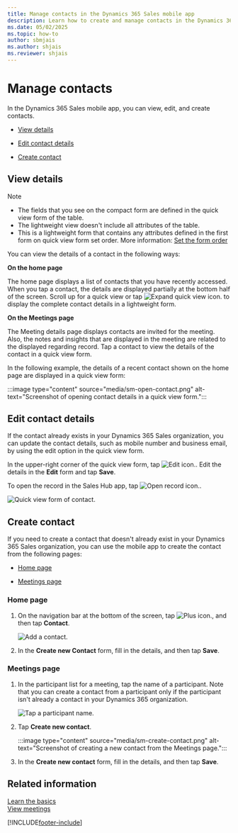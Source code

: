 ```yaml
---
title: Manage contacts in the Dynamics 365 Sales mobile app
description: Learn how to create and manage contacts in the Dynamics 365 Sales mobile app
ms.date: 05/02/2025
ms.topic: how-to
author: sbmjais
ms.author: shjais
ms.reviewer: shjais 
---
```


# Manage contacts 

In the Dynamics 365 Sales mobile app, you can view, edit, and create contacts.

- [View details](#view-details)

- [Edit contact details](#edit-contact-details)

- [Create contact](#create-contact)

## View details

> [!NOTE]
> - The fields that you see on the compact form are defined in the quick view form of the table.
> - The lightweight view doesn't include all attributes of the table.
> - This is a lightweight form that contains any attributes defined in the first form on quick view form set order. More information: [Set the form order](/powerapps/maker/model-driven-apps/control-access-forms#set-the-form-order)

You can view the details of a contact in the following ways: 

**On the home page**    

The home page displays a list of contacts that you have recently accessed. When you tap a contact, the details are displayed partially at the bottom half of the screen. Scroll up for a quick view or tap ![Expand quick view icon.](media/expand-quick-view.png "Expand quick view icon") to display the complete contact details in a lightweight form.

**On the Meetings page**     

The Meeting details page displays contacts are invited for the meeting. Also, the notes and insights that are displayed in the meeting are related to the displayed regarding record. Tap a contact to view the details of the contact in a quick view form. 

In the following example, the details of a recent contact shown on the home page are displayed in a quick view form:   

:::image type="content" source="media/sm-open-contact.png" alt-text="Screenshot of opening contact details in a quick view form.":::

## Edit contact details

If the contact already exists in your Dynamics 365 Sales organization, you can update the contact details, such as mobile number and business email, by using the edit option in the quick view form.  

In the upper-right corner of the quick view form, tap ![Edit icon.](media/edit-icon.png "Edit icon"). Edit the details in the **Edit** form and tap **Save**.

To open the record in the Sales Hub app, tap ![Open record icon.](media/open-record-icon.png "Open record icon").

![Quick view form of contact.](media/sm-contact-quick-view.png "Quick view form of contact")
 
## Create contact

If you need to create a contact that doesn't already exist in your Dynamics 365 Sales organization, you can use the mobile app to create the contact from the following pages:

- [Home page](#home-page)

- [Meetings page](#meetings-page)

### Home page

1.  On the navigation bar at the bottom of the screen, tap ![Plus icon.](media/sm-plus-icon.png "Plus icon"), and then tap **Contact**.

    ![Add a contact.](media/sm-add-contact.png "Add a contact")
    
2.  In the **Create new Contact** form, fill in the details, and then tap **Save**.

### Meetings page 

1.  In the participant list for a meeting, tap the name of a participant. Note that you can create a contact from a participant only if the participant isn't already a contact in your Dynamics 365 organization.

    ![Tap a participant name.](media/sm-tap-attendee.png "Tap a participant name")
    
1. Tap **Create new contact**.

    :::image type="content" source="media/sm-create-contact.png" alt-text="Screenshot of creating a new contact from the Meetings page.":::
    
3.  In the **Create new contact** form, fill in the details, and then tap **Save**.

## Related information

[Learn the basics](learn-basics-mobile-app.md)   
[View meetings](view-agenda.md)


[!INCLUDE[footer-include](../../includes/footer-banner.md)]
